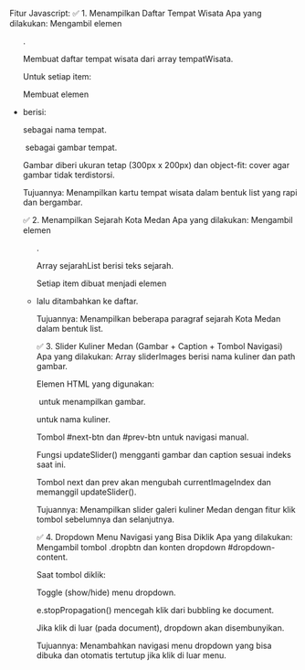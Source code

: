 Fitur Javascript:
✅ 1. Menampilkan Daftar Tempat Wisata
Apa yang dilakukan:
Mengambil elemen <ul id="daftar-wisata">.

Membuat daftar tempat wisata dari array tempatWisata.

Untuk setiap item:

Membuat elemen <li> berisi:

<p> sebagai nama tempat.

<img> sebagai gambar tempat.

Gambar diberi ukuran tetap (300px x 200px) dan object-fit: cover agar gambar tidak terdistorsi.

Tujuannya:
Menampilkan kartu tempat wisata dalam bentuk list yang rapi dan bergambar.

✅ 2. Menampilkan Sejarah Kota Medan
Apa yang dilakukan:
Mengambil elemen <ul id="daftar-sejarah">.

Array sejarahList berisi teks sejarah.

Setiap item dibuat menjadi elemen <li> lalu ditambahkan ke daftar.

Tujuannya:
Menampilkan beberapa paragraf sejarah Kota Medan dalam bentuk list.

✅ 3. Slider Kuliner Medan (Gambar + Caption + Tombol Navigasi)
Apa yang dilakukan:
Array sliderImages berisi nama kuliner dan path gambar.

Elemen HTML yang digunakan:

<img id="slider-img"> untuk menampilkan gambar.

<p id="slider-caption"> untuk nama kuliner.

Tombol #next-btn dan #prev-btn untuk navigasi manual.

Fungsi updateSlider() mengganti gambar dan caption sesuai indeks saat ini.

Tombol next dan prev akan mengubah currentImageIndex dan memanggil updateSlider().

Tujuannya:
Menampilkan slider galeri kuliner Medan dengan fitur klik tombol sebelumnya dan selanjutnya.

✅ 4. Dropdown Menu Navigasi yang Bisa Diklik
Apa yang dilakukan:
Mengambil tombol .dropbtn dan konten dropdown #dropdown-content.

Saat tombol diklik:

Toggle (show/hide) menu dropdown.

e.stopPropagation() mencegah klik dari bubbling ke document.

Jika klik di luar (pada document), dropdown akan disembunyikan.

Tujuannya:
Menambahkan navigasi menu dropdown yang bisa dibuka dan otomatis tertutup jika klik di luar menu.

